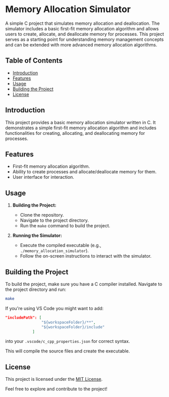 # Memory Allocation Simulator

A simple C project that simulates memory allocation and deallocation. The simulator includes a basic first-fit memory allocation algorithm and allows users to create, allocate, and deallocate memory for processes. This project serves as a starting point for understanding memory management concepts and can be extended with more advanced memory allocation algorithms.

## Table of Contents

- [Introduction](#introduction)
- [Features](#features)
- [Usage](#usage)
- [Building the Project](#building-the-project)
- [License](#license)

## Introduction

This project provides a basic memory allocation simulator written in C. It demonstrates a simple first-fit memory allocation algorithm and includes functionalities for creating, allocating, and deallocating memory for processes.

## Features

- First-fit memory allocation algorithm.
- Ability to create processes and allocate/deallocate memory for them.
- User interface for interaction.

## Usage

1. **Building the Project:**
    - Clone the repository.
    - Navigate to the project directory.
    - Run the `make` command to build the project.

2. **Running the Simulator:**
    - Execute the compiled executable (e.g., `./memory_allocation_simulator`).
    - Follow the on-screen instructions to interact with the simulator.

## Building the Project

To build the project, make sure you have a C compiler installed. Navigate to the project directory and run:

```bash
make
```

If you're using VS Code you might want to add:

```json
"includePath": [
                "${workspaceFolder}/**",
                "${workspaceFolder}/include"
            ]
```

into your `.vscode/c_cpp_properties.json` for correct syntax. 

This will compile the source files and create the executable.

## License

This project is licensed under the [MIT License](LICENSE).

Feel free to explore and contribute to the project!
